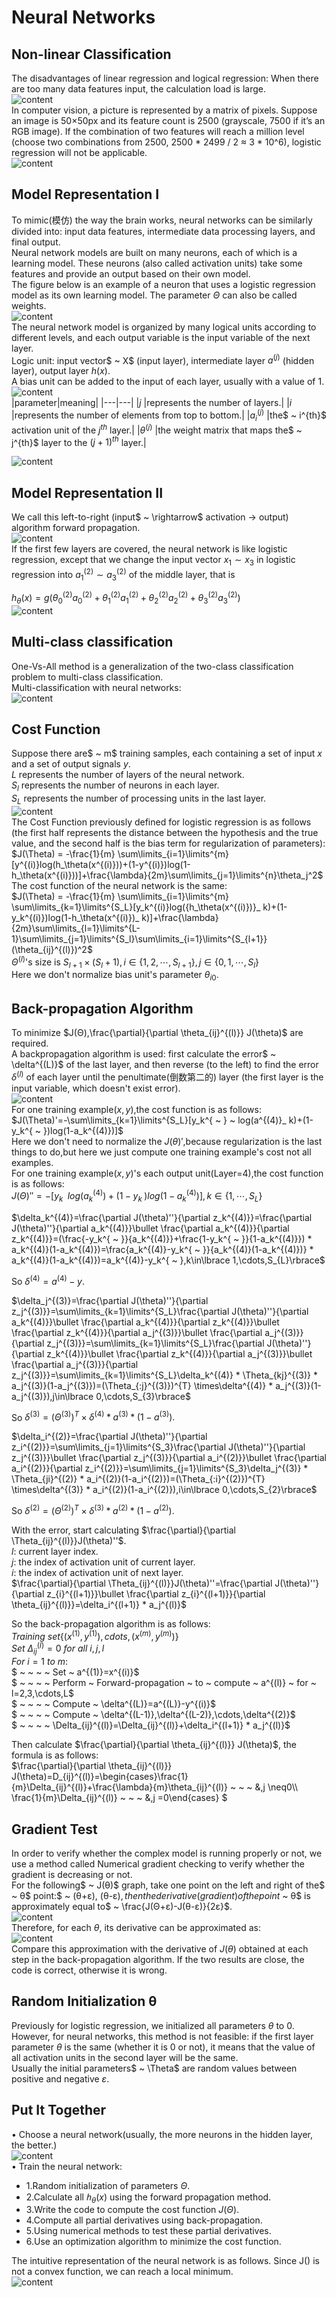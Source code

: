 # Neural Networks
## Non-linear Classification
The disadvantages of linear regression and logical regression: When there are too many data features input, the calculation load is large.  
![content](https://github.com/MzjHarley/Machine-Learning/blob/main/IMG/NeuralNetworks/1.png)  
In computer vision, a picture is represented by a matrix of pixels. Suppose an image is 50×50px and its feature count is 2500 (grayscale, 7500 if it’s an RGB image). If the combination of two features will reach a million level (choose two combinations from 2500, 2500 * 2499 / 2 ≈ 3 * 10^6), logistic regression will not be applicable.  
![content](https://github.com/MzjHarley/Machine-Learning/blob/main/IMG/NeuralNetworks/2.png)  
## Model Representation I
To mimic(模仿) the way the brain works, neural networks can be similarly divided into: input data features, intermediate data processing layers, and final output.  
Neural network models are built on many neurons, each of which is a learning model. These neurons (also called activation units) take some features and provide an output based on their own model.  
The figure below is an example of a neuron that uses a logistic regression model as its own learning model. The parameter $\Theta$ can also be called weights.  
![content](https://github.com/MzjHarley/Machine-Learning/blob/main/IMG/NeuralNetworks/3.png)  
The neural network model is organized by many logical units according to different levels, and each output variable is the input variable of the next layer.  
Logic unit: input vector$ ~ X$ (input layer), intermediate layer $a^{(j)}$ (hidden layer), output layer $h(x)$.  
A bias unit can be added to the input of each layer, usually with a value of 1.  
![content](https://github.com/MzjHarley/Machine-Learning/blob/main/IMG/NeuralNetworks/4.png)  
|parameter|meaning|
|---|---|
|$j$ |represents the number of layers.|
|$i$ |represents the number of elements from top to bottom.|
|$a_i^{(j)}$ |the$ ~ i^{th}$ activation unit of the $j^{th}$ layer.|
|$θ^{(j)}$ |the weight matrix that maps the$ ~ j^{th}$ layer to the $(j+1)^{th}$ layer.| 
  
![content](https://github.com/MzjHarley/Machine-Learning/blob/main/IMG/NeuralNetworks/5.png)  
## Model Representation II
We call this left-to-right (input$ ~ \rightarrow$ activation $\rightarrow$ output) algorithm forward propagation.  
![content](https://github.com/MzjHarley/Machine-Learning/blob/main/IMG/NeuralNetworks/22.png)  
If the first few layers are covered, the neural network is like logistic regression, except that we change the input vector $x_1\sim x_3$ in logistic regression into $a_1^{(2)}\sim a_3^{(2)}$ of the middle layer, that is  
  
$h_\theta(x)=g(\theta_0^{(2)}a_0^{(2)}+\theta_1^{(2)}a_1^{(2)}+\theta_2^{(2)}a_2^{(2)}+\theta_3^{(2)}a_3^{(2)})$   
![content](https://github.com/MzjHarley/Machine-Learning/blob/main/IMG/NeuralNetworks/23.png)  
## Multi-class classification
One-Vs-All method is a generalization of the two-class classification problem to multi-class classification.   
Multi-classification with neural networks:  
![content](https://github.com/MzjHarley/Machine-Learning/blob/main/IMG/NeuralNetworks/20.png)  
## Cost Function
Suppose there are$ ~ m$ training samples, each containing a set of input $x$ and a set of output signals $y$.  
$L$ represents the number of layers of the neural network.  
$S_l$ represents the number of neurons in each layer.  
$S_L$ represents the number of processing units in the last layer.  
![content](https://github.com/MzjHarley/Machine-Learning/blob/main/IMG/NeuralNetworks/21.png)  
The Cost Function previously defined for logistic regression is as follows (the first half represents the distance between the hypothesis and the true value, and the second half is the bias term for regularization of parameters):  
$J(\Theta) = -\frac{1}{m} \sum\limits_{i=1}\limits^{m} [y^{(i)}log(h_\theta(x^{(i)}))+(1-y^{(i)})log(1-h_\theta(x^{(i)}))]+\frac{\lambda}{2m}\sum\limits_{j=1}\limits^{n}\theta_j^2$   
The cost function of the neural network is the same:  
$J(\Theta) = -\frac{1}{m} \sum\limits_{i=1}\limits^{m} \sum\limits_{k=1}\limits^{S_L}[y_k^{(i)}log({h_\theta(x^{(i)})}_ k)+(1-y_k^{(i)})log(1-h_\theta(x^{(i)})_ k)]+\frac{\lambda}{2m}\sum\limits_{l=1}\limits^{L-1}\sum\limits_{j=1}\limits^{S_l}\sum\limits_{i=1}\limits^{S_{l+1}}(\theta_{ij}^{(l)})^2$  
$\Theta^{(l)}$'s size is $S_{l+1}\times (S_{l}+1),i\in\lbrace 1,2,\cdots,S_{l+1}\rbrace,j\in\lbrace 0,1,\cdots,S_{l}\rbrace$  
Here we don't normalize bias unit's parameter $\theta_{i0}$.    
## Back-propagation Algorithm
To minimize $J(Θ),\frac{\partial}{\partial \theta_{ij}^{(l)}} J(\theta)$ are required.  
A backpropagation algorithm is used: first calculate the error$ ~ \delta^{(L)}$ of the last layer, and then reverse (to the left) to find the error $\delta^{(l)}$ of each layer until the penultimate(倒数第二的) layer (the first layer is the input variable, which doesn't exist error).  
![content](https://github.com/MzjHarley/Machine-Learning/blob/main/IMG/NeuralNetworks/18.png)  
For one training example$(x,y)$,the cost function is as follows:  
$J(\Theta)'=-\sum\limits_{k=1}\limits^{S_L}[y_k^{ ~ } ~ log(a^{(4)}_ k)+(1-y_k^{ ~ })log(1-a_k^{(4)})]$   
Here we don't need to normalize the $J(\theta)'$,because regularization is the last things to do,but here we just compute one training example's cost not all examples.  
For one training example$(x,y)$'s each output unit(Layer=4),the cost function is as follows:  
$J(\Theta)''=-[y_{k}^{ ~ } ~ log(a^{(4)}_ k)+(1-y_k^{ ~ })log(1-a_k^{(4)})],k\in\lbrace 1,\cdots,S_{L}\rbrace$  
  
$\delta_k^{(4)}=\frac{\partial J(\theta)''}{\partial z_k^{(4)}}=\frac{\partial  J(\theta)''}{\partial a_k^{(4)}}\bullet \frac{\partial a_k^{(4)}}{\partial z_k^{(4)}}=(\frac{-y_k^{ ~ }}{a_k^{(4)}}+\frac{1-y_k^{ ~ }}{1-a_k^{(4)}}) * a_k^{(4)}(1-a_k^{(4)})=\frac{a_k^{(4)}-y_k^{ ~ }}{a_k^{(4)}(1-a_k^{(4)})} * a_k^{(4)}(1-a_k^{(4)})=a_k^{(4)}-y_k^{ ~ },k\in\lbrace 1,\cdots,S_{L}\rbrace$  
  
So $\delta^{(4)}=a^{(4)}-y.$  
  
$\delta_j^{(3)}=\frac{\partial J(\theta)''}{\partial z_j^{(3)}}=\sum\limits_{k=1}\limits^{S_L}\frac{\partial  J(\theta)''}{\partial a_k^{(4)}}\bullet \frac{\partial a_k^{(4)}}{\partial z_k^{(4)}}\bullet \frac{\partial  z_k^{(4)}}{\partial a_j^{(3)}}\bullet \frac{\partial a_j^{(3)}}{\partial z_j^{(3)}}=\sum\limits_{k=1}\limits^{S_L}\frac{\partial J(\theta)''}{\partial z_k^{(4)}}\bullet \frac{\partial  z_k^{(4)}}{\partial a_j^{(3)}}\bullet \frac{\partial a_j^{(3)}}{\partial z_j^{(3)}}=\sum\limits_{k=1}\limits^{S_L}\delta_k^{(4)} * \Theta_{kj}^{(3)} * a_j^{(3)}(1-a_j^{(3)})=(\Theta_{:j}^{(3)})^{T}  \times\delta^{(4)} * a_j^{(3)}(1-a_j^{(3)}),j\in\lbrace 0,\cdots,S_{3}\rbrace$  
  
So $\delta^{(3)}=(\Theta^{(3)})^{T} \times\delta^{(4)} * a^{(3)} * (1-a^{(3)}).$   
  
$\delta_i^{(2)}=\frac{\partial J(\theta)''}{\partial z_i^{(2)}}=\sum\limits_{j=1}\limits^{S_3}\frac{\partial J(\theta)''}{\partial z_j^{(3)}}\bullet \frac{\partial  z_j^{(3)}}{\partial a_i^{(2)}}\bullet \frac{\partial a_i^{(2)}}{\partial z_i^{(2)}}=\sum\limits_{j=1}\limits^{S_3}\delta_j^{(3)} * \Theta_{ji}^{(2)} * a_i^{(2)}(1-a_i^{(2)})=(\Theta_{:i}^{(2)})^{T} \times\delta^{(3)} * a_i^{(2)}(1-a_i^{(2)}),i\in\lbrace 0,\cdots,S_{2}\rbrace$   
  
So $\delta^{(2)}=(\Theta^{(2)})^{T} \times\delta^{(3)} * a^{(2)} * (1-a^{(2)}).$   
  
With the error, start calculating $\frac{\partial}{\partial \Theta_{ij}^{(l)}}J(\theta)''$.   
$l$: current layer index.  
$j$: the index of activation unit of current layer.   
$i$: the index of activation unit of next layer.  
$\frac{\partial}{\partial \Theta_{ij}^{(l)}}J(\theta)''=\frac{\partial J(\theta)''}{\partial z_{i}^{(l+1)}}\bullet \frac{\partial z_{i}^{(l+1)}}{\partial \theta_{ij}^{(l)}}=\delta_i^{(l+1)} * a_j^{(l)}$  

So the back-propagation algorithm is as follows:  
$Training ~ set \lbrace (x^{(1)},y^{(1)}),cdots,(x^{(m)},y^{(m)})\rbrace$    
$Set ~ \Delta_{ij}^{(l)}=0 ~ for ~ all ~ i,j,l$  
$For ~ i = 1 ~ to ~ m:$  
$ ~ ~ ~ ~ Set ~ a^{(1)}=x^{(i)}$  
$ ~ ~ ~ ~ Perform ~ Forward-propagation ~ to ~ compute ~ a^{(l)} ~ for ~ l=2,3,\cdots,L$  
$ ~ ~ ~ ~ Compute ~ \delta^{(L)}=a^{(L)}-y^{(i)}$  
$ ~ ~ ~ ~ Compute ~ \delta^{(L-1)},\delta^{(L-2)},\cdots,\delta^{(2)}$  
$ ~ ~ ~ ~ \Delta_{ij}^{(l)}=\Delta_{ij}^{(l)}+\delta_i^{(l+1)} * a_j^{(l)}$  

Then calculate $\frac{\partial}{\partial \theta_{ij}^{(l)}} J(\theta)$, the formula is as follows:  
$\frac{\partial}{\partial \theta_{ij}^{(l)}} J(\theta)=D_{ij}^{(l)}=\begin{cases}\frac{1}{m}\Delta_{ij}^{(l)}+\frac{\lambda}{m}\theta_{ij}^{(l)} ~ ~ ~ &,j \neq0\\\  \frac{1}{m}\Delta_{ij}^{(l)} ~ ~ ~ &,j =0\end{cases} $
## Gradient Test
In order to verify whether the complex model is running properly or not, we use a method called Numerical gradient checking to verify whether the gradient is decreasing or not.  
For the following$ ~ J(θ)$ graph, take one point on the left and right of the$ ~ θ$ point:$ ~ (θ+ε), (θ-ε)$, then the derivative (gradient) of the point$ ~ θ$ is approximately equal to$ ~ \frac{J(Θ+ε)-J(θ-ε)}{2ε}$.  
![content](https://github.com/MzjHarley/Machine-Learning/blob/main/IMG/NeuralNetworks/15.png)  
Therefore, for each $θ$, its derivative can be approximated as:  
![content](https://github.com/MzjHarley/Machine-Learning/blob/main/IMG/NeuralNetworks/16.png)  
Compare this approximation with the derivative of $J(θ)$ obtained at each step in the back-propagation algorithm. If the two results are close, the code is correct, otherwise it is wrong.  
## Random Initialization θ
Previously for logistic regression, we initialized all parameters $θ$ to 0.  
However, for neural networks, this method is not feasible: if the first layer parameter $θ$ is the same (whether it is 0 or not), it means that the value of all activation units in the second layer will be the same.  
Usually the initial parameters$ ~ \Theta$ are random values between positive and negative $ε$.  
## Put It Together
$\bullet$ Choose a neural network(usually, the more neurons in the hidden layer, the better.)  
![content](https://github.com/MzjHarley/Machine-Learning/blob/main/IMG/NeuralNetworks/17.png)  
$\bullet$ Train the neural network:  
+ 1.Random initialization of parameters $\Theta$.  
+ 2.Calculate all $ℎ_\theta(x)$ using the forward propagation method.  
+ 3.Write the code to compute the cost function $J(\Theta)$.  
+ 4.Compute all partial derivatives using back-propagation.  
+ 5.Using numerical methods to test these partial derivatives.  
+ 6.Use an optimization algorithm to minimize the cost function.  

The intuitive representation of the neural network is as follows. Since J() is not a convex function, we can reach a local minimum.  
![content](https://github.com/MzjHarley/Machine-Learning/blob/main/IMG/NeuralNetworks/19.png)  
